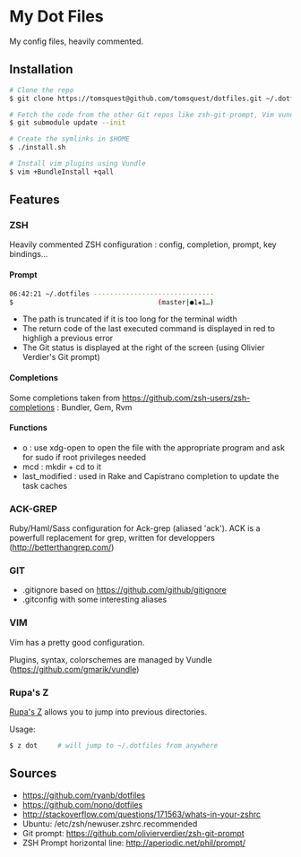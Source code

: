 # My Dot Files

My config files, heavily commented.


## Installation

``` bash
# Clone the repo
$ git clone https://tomsquest@github.com/tomsquest/dotfiles.git ~/.dotfiles && cd ~/.dotfilescd ~/.dotfiles

# Fetch the code from the other Git repos like zsh-git-prompt, Vim vundle...
$ git submodule update --init

# Create the symlinks in $HOME
$ ./install.sh

# Install vim plugins using Vundle
$ vim +BundleInstall +qall
```

## Features

### ZSH

Heavily commented ZSH configuration : config, completion, prompt, key bindings...

#### Prompt

``` bash
06:42:21 ~/.dotfiles ------------------------------
$                                    (master|●1✚1…)
```

- The path is truncated if it is too long for the terminal width
- The return code of the last executed command is displayed in red to highligh a previous error
- The Git status is displayed at the right of the screen (using Olivier Verdier's Git prompt)

#### Completions

Some completions taken from https://github.com/zsh-users/zsh-completions : Bundler, Gem, Rvm

#### Functions

- o : use xdg-open to open the file with the appropriate program and ask for sudo if root privileges needed
- mcd : mkdir + cd to it
- last_modified : used in Rake and Capistrano completion to update the task caches

### ACK-GREP

Ruby/Haml/Sass configuration for Ack-grep (aliased 'ack').
ACK is a powerfull replacement for grep, written for developpers (http://betterthangrep.com/)

### GIT

* .gitignore based on https://github.com/github/gitignore
* .gitconfig with some interesting aliases

### VIM

Vim has a pretty good configuration.

Plugins, syntax, colorschemes are managed by Vundle (https://github.com/gmarik/vundle)

### Rupa's Z

[Rupa's Z](https://github.com/rupa/z) allows you to jump into previous directories.

Usage:

``` bash
$ z dot     # will jump to ~/.dotfiles from anywhere
```

## Sources

- https://github.com/ryanb/dotfiles
- https://github.com/nono/dotfiles
- http://stackoverflow.com/questions/171563/whats-in-your-zshrc
- Ubuntu: /etc/zsh/newuser.zshrc.recommended
- Git prompt: https://github.com/olivierverdier/zsh-git-prompt
- ZSH Prompt horizontal line: http://aperiodic.net/phil/prompt/
